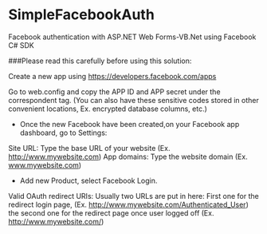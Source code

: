# SimpleFacebookAuth
Facebook authentication with ASP.NET Web Forms-VB.Net using Facebook C# SDK

###Please read this carefully before using this solution:

Create a new app using https://developers.facebook.com/apps

Go to web.config and copy the APP ID and APP secret under the correspondent <appSettings> tag.
(You can also have these sensitive codes stored in other convenient locations, Ex. encrypted database columns, etc.)

* Once the new Facebook have been created,on your Facebook app dashboard, go to Settings:

Site URL: Type the base URL of your website (Ex. http://www.mywebsite.com)
App domains: Type the website domain (Ex. www.mywebsite.com)

* Add new Product, select Facebook Login.

Valid OAuth redirect URIs: Usually two URLs are put in here:
First one for the redirect login page, (Ex. http://www.mywebsite.com/Authenticated_User)
the second one for the redirect page once user logged off (Ex. http://www.mywebsite.com/)
